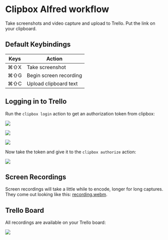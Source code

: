 # Clipbox Alfred workflow

Take screenshots and video capture and upload to Trello. Put the link on your clipboard.

## Default Keybindings

| Keys            | Action                   |
| --------------- | ------------------------ |
| &#8984;&#8679;X | Take screenshot          |
| &#8984;&#8679;G | Begin screen recording   |
| &#8984;&#8679;C | Upload clipboard text    |

## Logging in to Trello

Run the `clipbox login` action to get an authorization token from clipbox:

![](https://trello-attachments.s3.amazonaws.com/58d428743111af1d0a20cf28/58d49a9b92bf98c9ee5aa2d0/1e0688bd337527ae8e157fb48e4b7c60/capture.png)

![](https://trello-attachments.s3.amazonaws.com/58d428743111af1d0a20cf28/58d499f720e1dc0d6cb1cb6e/1345cf7d17807334d760c0f7d6e9f736/capture.png)

![](https://trello-attachments.s3.amazonaws.com/58d428743111af1d0a20cf28/58d49a68897f549b514f236e/c5ea99788d2e2c61008aee4888c7c48f/capture.png)

Now take the token and give it to the `clipbox authorize` action:

![](https://trello-attachments.s3.amazonaws.com/58d428743111af1d0a20cf28/58d49a9b92bf98c9ee5aa2d0/1e0688bd337527ae8e157fb48e4b7c60/capture.png)

## Screen Recordings

Screen recordings will take a little while to encode, longer for long captures. They come out looking like this: [recording.webm](https://trello-attachments.s3.amazonaws.com/58d428743111af1d0a20cf28/58d49c76940a4bc334c91549/ecf16e0820142d986acbb500eb20bd9d/recording.webm).

## Trello Board

All recordings are available on your Trello board:

![](https://trello-attachments.s3.amazonaws.com/58d428743111af1d0a20cf28/58d49d010cc52b13fe216a82/466b0cd6777c472705e13c29c9887078/capture.png)
